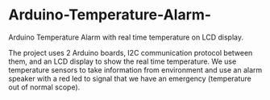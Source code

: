 # Arduino-Temperature-Alarm-
Arduino Temperature Alarm with real time temperature on LCD display.

The project uses 2 Arduino boards, I2C communication protocol between them, and an LCD display to show the real time temperature.
We use temperature sensors to take information from environment and use an alarm speaker with a red led to signal that we have
an emergency (temperature out of normal scope).
